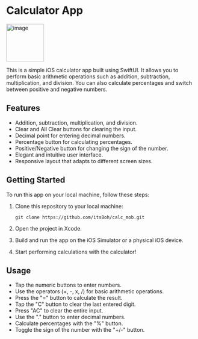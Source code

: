 # Calculator App

<img height="100" alt="image" src="https://github.com/itsBoh/calc_mob/assets/95386669/30d41691-5813-47ef-b6f1-fadfae0acbca">


This is a simple iOS calculator app built using SwiftUI. It allows you to perform basic arithmetic operations such as addition, subtraction, multiplication, and division. You can also calculate percentages and switch between positive and negative numbers.

## Features

- Addition, subtraction, multiplication, and division.
- Clear and All Clear buttons for clearing the input.
- Decimal point for entering decimal numbers.
- Percentage button for calculating percentages.
- Positive/Negative button for changing the sign of the number.
- Elegant and intuitive user interface.
- Responsive layout that adapts to different screen sizes.

## Getting Started

To run this app on your local machine, follow these steps:

1. Clone this repository to your local machine:

   ```shell
   git clone https://github.com/itsBoh/calc_mob.git
   ```

2. Open the project in Xcode.

3. Build and run the app on the iOS Simulator or a physical iOS device.

4. Start performing calculations with the calculator!

## Usage

- Tap the numeric buttons to enter numbers.
- Use the operators (+, -, x, /) for basic arithmetic operations.
- Press the "=" button to calculate the result.
- Tap the "C" button to clear the last entered digit.
- Press "AC" to clear the entire input.
- Use the "." button to enter decimal numbers.
- Calculate percentages with the "%" button.
- Toggle the sign of the number with the "+/-" button.
